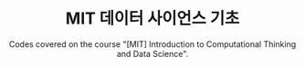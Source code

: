 <div align="center">
  
# MIT 데이터 사이언스 기초
Codes covered on the course "[MIT] Introduction to Computational Thinking and Data Science".

</div>
